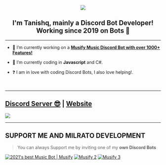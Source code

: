 <div align="center" style"border-radius:15px">
  <img src="https://cdn.discordapp.com/attachments/820324526490648587/902560090312310864/1920x1200-i-love-music-background-desktop_1.jpg" style"width: 100%;border-radius:15px">
</div>

## <div align="center">I'm Tanishq, mainly a Discord Bot Developer! Working since 2019 on Bots 🚀</div>  
  
***

- 🔭 I’m currently working on a [**Musify Music Discord Bot with over 1000+ Features!**](https://discordbotlist.com/bots/musify-3890)
  

- 🌱 I’m currently coding in **Javascript** and C#.  
  

- ❓  I am in love with coding Discord Bots, I also love helping!.
  
<br/>
  
***

## [Discord Server 😎](https://discord.gg/fXWzuD8Q5M) | [Website](https://discordbotlist.com/bots/musify-3890)
<a href="https://discord.gg/fXWzuD8Q5M"><img src="https://discord.com/api/guilds/848897059842293760/widget.png?style=banner2"></a>

***

## SUPPORT ME AND MILRATO DEVELOPMENT

> You can always Support me by inviting one of my **own Discord Bots**

[![2021's best Music Bot | Musify](https://cdn.discordapp.com/attachments/820324526490648587/902558226216787998/p-replace-color_2-modified.png)](https://discordbotlist.com/bots/musify-3890)
[![Musify 2](https://cdn.discordapp.com/attachments/820324526490648587/902558851994361920/p-replace-color_3-modified.png)](https://discordbotlist.com/bots/musify-3890)
[![Musify 3](https://cdn.discordapp.com/attachments/820324526490648587/902558846810222682/p-replace-color_1-modified.png)](https://discordbotlist.com/bots/musify-3890)

